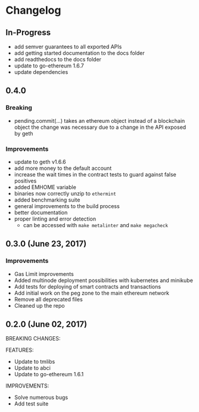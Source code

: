 # Changelog

## In-Progress
* add semver guarantees to all exported APIs
* add getting started documentation to the docs folder
* add readthedocs to the docs folder
* update to go-ethereum 1.6.7
* update dependencies

## 0.4.0
### Breaking
* pending.commit(...) takes an ethereum object instead of a blockchain object
the change was necessary due to a change in the API exposed by geth

### Improvements
* update to geth v1.6.6
* add more money to the default account
* increase the wait times in the contract tests to guard against false positives
* added EMHOME variable
* binaries now correctly unzip to `ethermint`
* added benchmarking suite
* general improvements to the build process
* better documentation
* proper linting and error detection
  * can be accessed with `make metalinter` and `make megacheck`


## 0.3.0 (June 23, 2017)
### Improvements
* Gas Limit improvements
* Added multinode deployment possibilities with kubernetes and minikube
* Add tests for deploying of smart contracts and transactions
* Add initial work on the peg zone to the main ethereum network
* Remove all deprecated files
* Cleaned up the repo


## 0.2.0 (June 02, 2017)

BREAKING CHANGES:

FEATURES:

- Update to tmlibs
- Update to abci
- Update to go-ethereum 1.6.1

IMPROVEMENTS:

- Solve numerous bugs
- Add test suite
